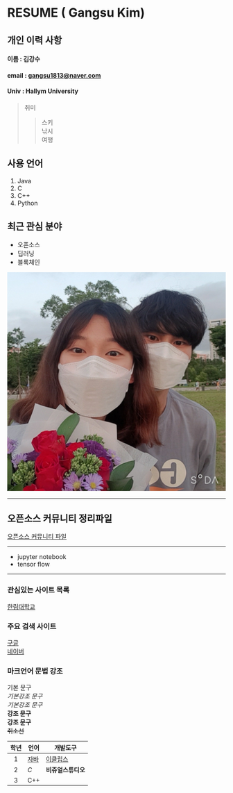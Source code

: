# RESUME ( Gangsu Kim)

## 개인 이력 사항

#### 이름 : 김강수
#### email : gangsu1813@naver.com
#### Univ : Hallym University

> 취미
>> 스키  
>> 낚시  
>> 여행  

## 사용 언어
1. Java
2. C
3. C++
4. Python

## 최근 관심 분야
* 오픈소스
* 딥러닝
* 블록체인

![Love](image.jpg)

------
## 오픈소스 커뮤니티 정리파일
[오픈소스 커뮤니티 파일](openSourceCommunity.md)

----------------
* jupyter notebook
* tensor flow
----
### 관심있는 사이트 목록
[한림대학교][hallym]

### 주요 검색 사이트
[구글][google]  
[네이버][naver]

### 마크언어 문법 강조

기본 문구  
*기본강조 문구*  
_기본강조 문구_  
**강조 문구**  
__강조 문구__  
~~취소선~~  

|학년|언어|개발도구|
|:---:|---|---|
|1|[자바](http://www.oracle.com)|[이클립스][eclipse]|
|2|*C*|**비쥬얼스튜디오**|
|3|C++||


[google]: https://www.google.com
[naver]: https://www.naver.com
[hallym]: https://www.hallym.ac.kr
[eclipse]: https://www.eclipse.org
